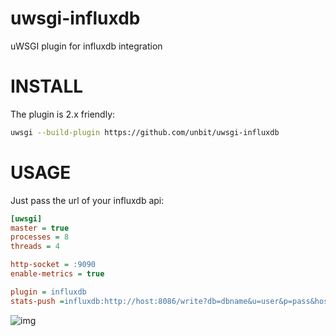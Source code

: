 uwsgi-influxdb
==============

uWSGI plugin for influxdb integration

INSTALL
=======

The plugin is 2.x friendly:

```sh
uwsgi --build-plugin https://github.com/unbit/uwsgi-influxdb
```

USAGE
=====

Just pass the url of your influxdb api:

```ini
[uwsgi]
master = true
processes = 8
threads = 4

http-socket = :9090
enable-metrics = true

plugin = influxdb
stats-push =influxdb:http://host:8086/write?db=dbname&u=user&p=pass&host=host1
```


![img](http://i.imgur.com/QGa8iYC.png)
